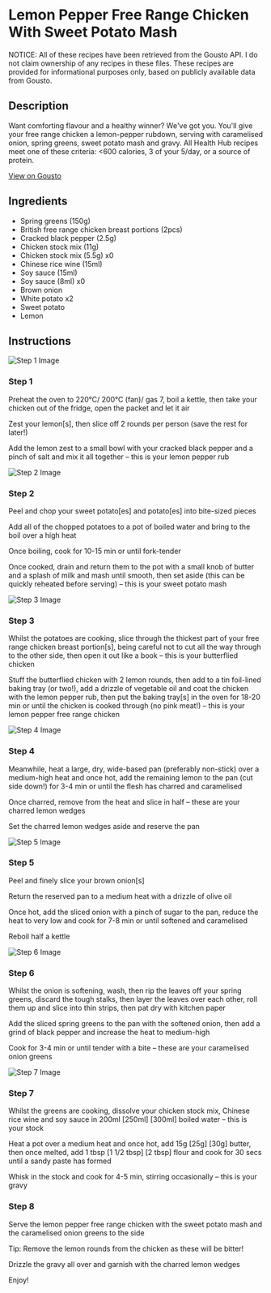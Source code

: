 # Lemon Pepper Free Range Chicken With Sweet Potato Mash

NOTICE: All of these recipes have been retrieved from the Gousto API. I do not claim ownership of any recipes in these files. These recipes are provided for informational purposes only, based on publicly available data from Gousto.

## Description

Want comforting flavour and a healthy winner? We've got you. You'll give your free range chicken a lemon-pepper rubdown, serving with caramelised onion, spring greens, sweet potato mash and gravy. All Health Hub recipes meet one of these criteria: <600 calories, 3 of your 5/day, or a source of protein.

[View on Gousto](https://www.gousto.co.uk/recipes/cookbook/lemon-pepper-free-range-chicken-with-sweet-potato-mash)

## Ingredients

- Spring greens (150g)
- British free range chicken breast portions (2pcs)
- Cracked black pepper (2.5g)
- Chicken stock mix (11g)
- Chicken stock mix (5.5g) x0
- Chinese rice wine (15ml)
- Soy sauce (15ml)
- Soy sauce (8ml) x0
- Brown onion
- White potato x2
- Sweet potato
- Lemon

## Instructions

![Step 1 Image](https://production-media.gousto.co.uk/cms/recipe-step-image/step-1-1708434083429-x200.jpg)

### Step 1

Preheat the oven to 220°C/ 200°C (fan)/ gas 7, boil a kettle, then take your chicken out of the fridge, open the packet and let it air

Zest your lemon[s], then slice off 2 rounds per person (save the rest for later!)

Add the lemon zest to a small bowl with your cracked black pepper and a pinch of salt and mix it all together – this is your lemon pepper rub

![Step 2 Image](https://production-media.gousto.co.uk/cms/recipe-step-image/step-2-1708434086883-x200.jpg)

### Step 2

Peel and chop your sweet potato[es] and potato[es] into bite-sized pieces

Add all of the chopped potatoes to a pot of boiled water and bring to the boil over a high heat

Once boiling, cook for 10-15 min or until fork-tender

Once cooked, drain and return them to the pot with a small knob of butter and a splash of milk and mash until smooth, then set aside (this can be quickly reheated before serving) – this is your sweet potato mash

![Step 3 Image](https://production-media.gousto.co.uk/cms/recipe-step-image/step-3-1708434094599-x200.jpg)

### Step 3

Whilst the potatoes are cooking, slice through the thickest part of your free range chicken breast portion[s], being careful not to cut all the way through to the other side, then open it out like a book – this is your butterflied chicken

Stuff the butterflied chicken with 2 lemon rounds, then add to a tin foil-lined baking tray (or two!), add a drizzle of vegetable oil and coat the chicken with the lemon pepper rub, then put the baking tray[s] in the oven for 18-20 min or until the chicken is cooked through (no pink meat!) – this is your lemon pepper free range chicken

![Step 4 Image](https://production-media.gousto.co.uk/cms/recipe-step-image/step-4-1708434099997-x200.jpg)

### Step 4

Meanwhile, heat a large, dry, wide-based pan (preferably non-stick) over a medium-high heat and once hot, add the remaining lemon to the pan (cut side down!) for 3-4 min or until the flesh has charred and caramelised

Once charred, remove from the heat and slice in half – these are your charred lemon wedges

Set the charred lemon wedges aside and reserve the pan

![Step 5 Image](https://production-media.gousto.co.uk/cms/recipe-step-image/step-5-1708434103870-x200.jpg)

### Step 5

Peel and finely slice your brown onion[s]

Return the reserved pan to a medium heat with a drizzle of olive oil

Once hot, add the sliced onion with a pinch of sugar to the pan, reduce the heat to very low and cook for 7-8 min or until softened and caramelised

Reboil half a kettle

![Step 6 Image](https://production-media.gousto.co.uk/cms/recipe-step-image/step-6-1708434133836-x200.jpg)

### Step 6

Whilst the onion is softening, wash, then rip the leaves off your spring greens, discard the tough stalks, then layer the leaves over each other, roll them up and slice into thin strips, then pat dry with kitchen paper

Add the sliced spring greens to the pan with the softened onion, then add a grind of black pepper and increase the heat to medium-high

Cook for 3-4 min or until tender with a bite – these are your caramelised onion greens

![Step 7 Image](https://production-media.gousto.co.uk/cms/recipe-step-image/step-7-1708434137855-x200.jpg)

### Step 7

Whilst the greens are cooking, dissolve your chicken stock mix, Chinese rice wine and soy sauce in 200ml<span class="text-purple"> [250ml]</span> <span class="text-danger">[300ml]</span> boiled water – this is your stock

Heat a pot over a medium heat and once hot, add 15g <span class="text-purple">[25g]</span> <span class="text-danger">[30g]</span> butter, then once melted, add 1 tbsp <span class="text-purple">[1 1/2 tbsp] </span><span class="text-danger">[2 tbsp]</span> flour and cook for 30 secs until a sandy paste has formed

Whisk in the stock and cook for 4-5 min, stirring occasionally – this is your gravy

### Step 8

Serve the lemon pepper free range chicken with the sweet potato mash and the caramelised onion greens to the side

Tip: Remove the lemon rounds from the chicken as these will be bitter!

Drizzle the gravy all over and garnish with the charred lemon wedges

Enjoy!

